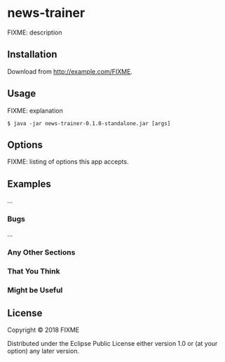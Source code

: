 # news-trainer

FIXME: description

## Installation

Download from http://example.com/FIXME.

## Usage

FIXME: explanation

    $ java -jar news-trainer-0.1.0-standalone.jar [args]

## Options

FIXME: listing of options this app accepts.

## Examples

...

### Bugs

...

### Any Other Sections
### That You Think
### Might be Useful

## License

Copyright © 2018 FIXME

Distributed under the Eclipse Public License either version 1.0 or (at
your option) any later version.
